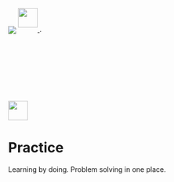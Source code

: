 
<a>
    <img src="https://www.codewars.com/users/skilldeliver/badges/large" align="center">
</a>
<a href="https://www.hackerrank.com/skilldeliver">
    <img style="margin-bottom: 50px"height=40 src="https://www.hackerrank.com/wp-content/uploads/2018/08/hackerrank_logo.png" align="center">
</a>
<a>
    .
</a>
<br>
<a href="https://softuni.bg/users/profile/show/skilldeliver">
    <img style="margin-top: 100px" height=40 src="https://softuni.bg/content/images/svg-logos/software-university-logo.svg" align="center" >
</a>
    
    
# Practice
Learning by doing.  Problem solving in one place.
